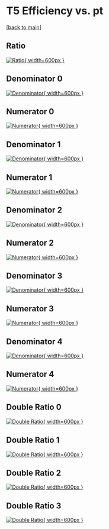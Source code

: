 # T5 Efficiency vs. pt

[[back to main](./)]



## Ratio

[![Ratio](../mtv/var/T5_xtr_211_-1_eff_pt.png){ width=600px }](../mtv/var/T5_xtr_211_-1_eff_pt.pdf)

## Denominator 0

[![Denominator](../mtv/den/T5_xtr_211_-1_eff_pt_den0.png){ width=600px }](../mtv/den/T5_xtr_211_-1_eff_pt_den0.pdf)

## Numerator 0

[![Numerator](../mtv/num/T5_xtr_211_-1_eff_pt_num0.png){ width=600px }](../mtv/num/T5_xtr_211_-1_eff_pt_num0.pdf)

## Denominator 1

[![Denominator](../mtv/den/T5_xtr_211_-1_eff_pt_den1.png){ width=600px }](../mtv/den/T5_xtr_211_-1_eff_pt_den1.pdf)

## Numerator 1

[![Numerator](../mtv/num/T5_xtr_211_-1_eff_pt_num1.png){ width=600px }](../mtv/num/T5_xtr_211_-1_eff_pt_num1.pdf)

## Denominator 2

[![Denominator](../mtv/den/T5_xtr_211_-1_eff_pt_den2.png){ width=600px }](../mtv/den/T5_xtr_211_-1_eff_pt_den2.pdf)

## Numerator 2

[![Numerator](../mtv/num/T5_xtr_211_-1_eff_pt_num2.png){ width=600px }](../mtv/num/T5_xtr_211_-1_eff_pt_num2.pdf)

## Denominator 3

[![Denominator](../mtv/den/T5_xtr_211_-1_eff_pt_den3.png){ width=600px }](../mtv/den/T5_xtr_211_-1_eff_pt_den3.pdf)

## Numerator 3

[![Numerator](../mtv/num/T5_xtr_211_-1_eff_pt_num3.png){ width=600px }](../mtv/num/T5_xtr_211_-1_eff_pt_num3.pdf)

## Denominator 4

[![Denominator](../mtv/den/T5_xtr_211_-1_eff_pt_den4.png){ width=600px }](../mtv/den/T5_xtr_211_-1_eff_pt_den4.pdf)

## Numerator 4

[![Numerator](../mtv/num/T5_xtr_211_-1_eff_pt_num4.png){ width=600px }](../mtv/num/T5_xtr_211_-1_eff_pt_num4.pdf)

## Double Ratio 0

[![Double Ratio](../mtv/ratio/T5_xtr_211_-1_eff_pt_ratio0.png){ width=600px }](../mtv/ratio/T5_xtr_211_-1_eff_pt_ratio0.pdf)

## Double Ratio 1

[![Double Ratio](../mtv/ratio/T5_xtr_211_-1_eff_pt_ratio1.png){ width=600px }](../mtv/ratio/T5_xtr_211_-1_eff_pt_ratio1.pdf)

## Double Ratio 2

[![Double Ratio](../mtv/ratio/T5_xtr_211_-1_eff_pt_ratio2.png){ width=600px }](../mtv/ratio/T5_xtr_211_-1_eff_pt_ratio2.pdf)

## Double Ratio 3

[![Double Ratio](../mtv/ratio/T5_xtr_211_-1_eff_pt_ratio3.png){ width=600px }](../mtv/ratio/T5_xtr_211_-1_eff_pt_ratio3.pdf)


